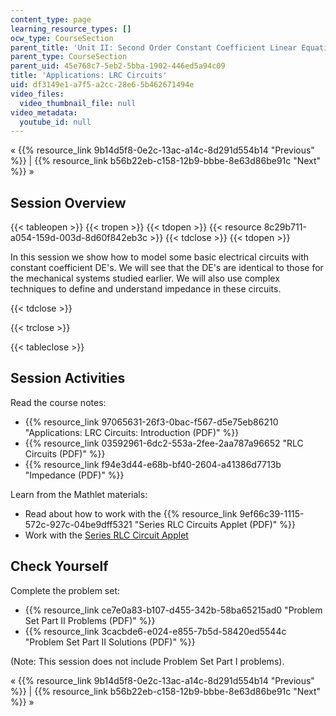 ```yaml
---
content_type: page
learning_resource_types: []
ocw_type: CourseSection
parent_title: 'Unit II: Second Order Constant Coefficient Linear Equations'
parent_type: CourseSection
parent_uid: 45e768c7-5eb2-5bba-1902-446ed5a94c09
title: 'Applications: LRC Circuits'
uid: df3149e1-a7f5-a2cc-28e6-5b462671494e
video_files:
  video_thumbnail_file: null
video_metadata:
  youtube_id: null
---
```


« {{% resource_link 9b14d5f8-0e2c-13ac-a14c-8d291d554b14 "Previous" %}} | {{% resource_link b56b22eb-c158-12b9-bbbe-8e63d86be91c "Next" %}} »

Session Overview
----------------

{{< tableopen >}}
{{< tropen >}}
{{< tdopen >}}
{{< resource 8c29b711-a054-159d-003d-8d60f842eb3c >}}
{{< tdclose >}}
{{< tdopen >}}


In this session we show how to model some basic electrical circuits with constant coefficient DE's. We will see that the DE's are identical to those for the mechanical systems studied earlier. We will also use complex techniques to define and understand impedance in these circuits.


{{< tdclose >}}

{{< trclose >}}

{{< tableclose >}}

Session Activities
------------------

Read the course notes:

*   {{% resource_link 97065631-26f3-0bac-f567-d5e75eb86210 "Applications: LRC Circuits: Introduction (PDF)" %}}
*   {{% resource_link 03592961-6dc2-553a-2fee-2aa787a96652 "RLC Circuits (PDF)" %}}
*   {{% resource_link f94e3d44-e68b-bf40-2604-a41386d7713b "Impedance (PDF)" %}}

Learn from the Mathlet materials:

*   Read about how to work with the {{% resource_link 9ef66c39-1115-572c-927c-04be9dff5321 "Series RLC Circuits Applet (PDF)" %}}
*   Work with the [Series RLC Circuit Applet](/ans7870/18/18.03SC/seriesRLCCircuit.html "Open in a new window.")

Check Yourself
--------------

Complete the problem set:

*   {{% resource_link ce7e0a83-b107-d455-342b-58ba65215ad0 "Problem Set Part II Problems (PDF)" %}}
*   {{% resource_link 3cacbde6-e024-e855-7b5d-58420ed5544c "Problem Set Part II Solutions (PDF)" %}}

(Note: This session does not include Problem Set Part I problems).

« {{% resource_link 9b14d5f8-0e2c-13ac-a14c-8d291d554b14 "Previous" %}} | {{% resource_link b56b22eb-c158-12b9-bbbe-8e63d86be91c "Next" %}} »